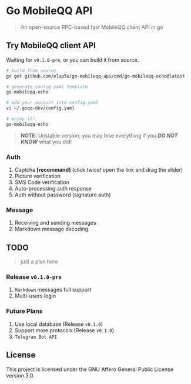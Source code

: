 # Go MobileQQ API

> An open-source RPC-based fast MobileQQ client API in go

## Try MobileQQ client API

Waiting for `v0.1.0-pre`, or you can build it from source.

```bash
# build from source
go get github.com/elap5e/go-mobileqq-api/cmd/go-mobileqq-echo@latest

# generate config.yaml template
go-mobileqq-echo

# add your account into config.yaml
vi ~/.goqq-dev/config.yaml

# enjoy it!
go-mobileqq-echo
```

> **NOTE:** Unstable version, you may lose everything if you **_DO NOT KNOW_** what you did!

### Auth

1. Captcha **[recommand]** (click twice! open the link and drag the slider)
2. Picture verification
3. SMS Code verification
4. Auto-processing auth response
5. Auth without password (signature auth)

### Message

1. Receiving and sending messages
2. Markdown message decoding

## TODO

> just a plan here

### Release `v0.1.0-pre`

1. `Markdown` messages full support
2. Multi-users login

### Future Plans

1. Use local database (Release `v0.1.0`)
2. Support more protocols (Release `v0.1.0`)
3. `Telegram Bot API`

## License

This project is licensed under the GNU Affero General Public License version 3.0.
